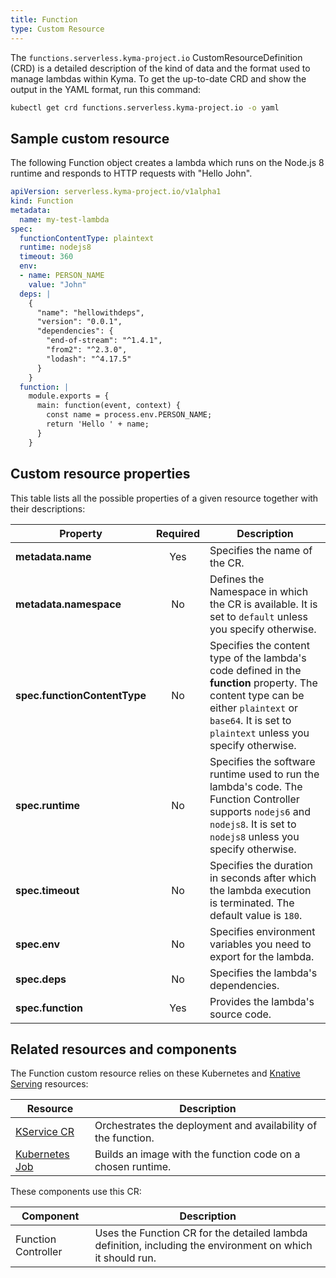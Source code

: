```yaml
---
title: Function
type: Custom Resource
---
```


The `functions.serverless.kyma-project.io` CustomResourceDefinition (CRD) is a detailed description of the kind of data and the format used to manage lambdas within Kyma. To get the up-to-date CRD and show the output in the YAML format, run this command:

```bash
kubectl get crd functions.serverless.kyma-project.io -o yaml
```

## Sample custom resource

The following Function object creates a lambda which runs on the Node.js 8 runtime and responds to HTTP requests with "Hello John".

```yaml
apiVersion: serverless.kyma-project.io/v1alpha1
kind: Function
metadata:
  name: my-test-lambda
spec:
  functionContentType: plaintext
  runtime: nodejs8
  timeout: 360
  env:
  - name: PERSON_NAME
    value: "John"
  deps: |
    {
      "name": "hellowithdeps",
      "version": "0.0.1",
      "dependencies": {
        "end-of-stream": "^1.4.1",
        "from2": "^2.3.0",
        "lodash": "^4.17.5"
      }
    }
  function: |
    module.exports = {
      main: function(event, context) {
        const name = process.env.PERSON_NAME;
        return 'Hello ' + name;
      }
    }
```

## Custom resource properties

This table lists all the possible properties of a given resource together with their descriptions:

| Property | Required | Description |
|----------|:---------:|-------------|
| **metadata.name** | Yes | Specifies the name of the CR. |
| **metadata.namespace** | No | Defines the Namespace in which the CR is available. It is set to `default` unless you specify otherwise. |
| **spec.functionContentType** | No | Specifies the content type of the lambda's code defined in the **function** property. The content type can be either `plaintext` or `base64`. It is set to `plaintext` unless you specify otherwise.|
| **spec.runtime** | No | Specifies the software runtime used to run the lambda's code. The Function Controller supports `nodejs6` and `nodejs8`. It is set to `nodejs8` unless you specify otherwise. |
| **spec.timeout** | No | Specifies the duration in seconds after which the lambda execution is terminated. The default value is `180`. |
| **spec.env** | No | Specifies environment variables you need to export for the lambda. |
| **spec.deps** | No | Specifies the lambda's dependencies. |
| **spec.function** | Yes | Provides the lambda's source code. |

## Related resources and components

The Function custom resource relies on these Kubernetes and [Knative Serving](https://knative.dev/docs/serving/) resources:

| Resource | Description |
|----------|-------------|
|[KService CR](https://github.com/knative/docs/blob/master/docs/serving/spec/knative-api-specification-1.0.md#service) | Orchestrates the deployment and availability of the function.|
|[Kubernetes Job](https://kubernetes.io/docs/concepts/workloads/controllers/jobs-run-to-completion/) | Builds an image with the function code on a chosen runtime. |

These components use this CR:

| Component   |   Description |
|-------------|---------------|
| Function Controller |  Uses the Function CR for the detailed lambda definition, including the environment on which it should run. |
